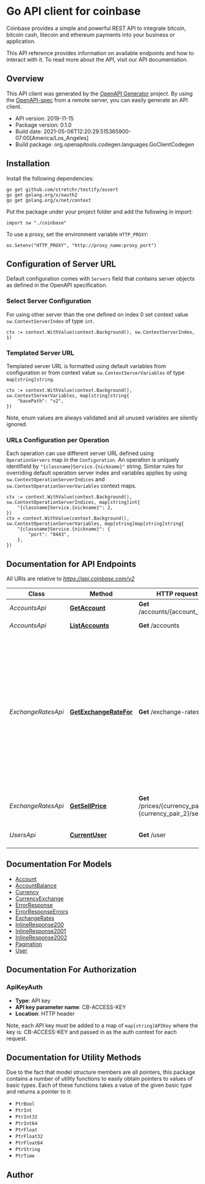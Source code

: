 # Go API client for coinbase

Coinbase provides a simple and powerful REST API to integrate bitcoin, bitcoin cash, litecoin and ethereum payments into your business or application.

This API reference provides information on available endpoints and how to interact with it. To read more about the API, visit our API documentation.


## Overview
This API client was generated by the [OpenAPI Generator](https://openapi-generator.tech) project.  By using the [OpenAPI-spec](https://www.openapis.org/) from a remote server, you can easily generate an API client.

- API version: 2019-11-15
- Package version: 0.1.0
- Build date: 2021-05-06T12:20:29.515365900-07:00[America/Los_Angeles]
- Build package: org.openapitools.codegen.languages.GoClientCodegen

## Installation

Install the following dependencies:

```shell
go get github.com/stretchr/testify/assert
go get golang.org/x/oauth2
go get golang.org/x/net/context
```

Put the package under your project folder and add the following in import:

```golang
import sw "./coinbase"
```

To use a proxy, set the environment variable `HTTP_PROXY`:

```golang
os.Setenv("HTTP_PROXY", "http://proxy_name:proxy_port")
```

## Configuration of Server URL

Default configuration comes with `Servers` field that contains server objects as defined in the OpenAPI specification.

### Select Server Configuration

For using other server than the one defined on index 0 set context value `sw.ContextServerIndex` of type `int`.

```golang
ctx := context.WithValue(context.Background(), sw.ContextServerIndex, 1)
```

### Templated Server URL

Templated server URL is formatted using default variables from configuration or from context value `sw.ContextServerVariables` of type `map[string]string`.

```golang
ctx := context.WithValue(context.Background(), sw.ContextServerVariables, map[string]string{
	"basePath": "v2",
})
```

Note, enum values are always validated and all unused variables are silently ignored.

### URLs Configuration per Operation

Each operation can use different server URL defined using `OperationServers` map in the `Configuration`.
An operation is uniquely identifield by `"{classname}Service.{nickname}"` string.
Similar rules for overriding default operation server index and variables applies by using `sw.ContextOperationServerIndices` and `sw.ContextOperationServerVariables` context maps.

```
ctx := context.WithValue(context.Background(), sw.ContextOperationServerIndices, map[string]int{
	"{classname}Service.{nickname}": 2,
})
ctx = context.WithValue(context.Background(), sw.ContextOperationServerVariables, map[string]map[string]string{
	"{classname}Service.{nickname}": {
		"port": "8443",
	},
})
```

## Documentation for API Endpoints

All URIs are relative to *https://api.coinbase.com/v2*

Class | Method | HTTP request | Description
------------ | ------------- | ------------- | -------------
*AccountsApi* | [**GetAccount**](docs/AccountsApi.md#getaccount) | **Get** /accounts/{account_id} | Retrieve Account
*AccountsApi* | [**ListAccounts**](docs/AccountsApi.md#listaccounts) | **Get** /accounts | List Accounts
*ExchangeRatesApi* | [**GetExchangeRateFor**](docs/ExchangeRatesApi.md#getexchangeratefor) | **Get** /exchange-rates | Get current exchange rates. Default base currency is USD but it can be defined as any supported currency. Returned rates will define the exchange rate for one unit of the base currency.
*ExchangeRatesApi* | [**GetSellPrice**](docs/ExchangeRatesApi.md#getsellprice) | **Get** /prices/{currency_pair_1}-{currency_pair_2}/sell | Exchanges Rates for currency pair
*UsersApi* | [**CurrentUser**](docs/UsersApi.md#currentuser) | **Get** /user | Show current user


## Documentation For Models

 - [Account](docs/Account.md)
 - [AccountBalance](docs/AccountBalance.md)
 - [Currency](docs/Currency.md)
 - [CurrencyExchange](docs/CurrencyExchange.md)
 - [ErrorResponse](docs/ErrorResponse.md)
 - [ErrorResponseErrors](docs/ErrorResponseErrors.md)
 - [ExchangeRates](docs/ExchangeRates.md)
 - [InlineResponse200](docs/InlineResponse200.md)
 - [InlineResponse2001](docs/InlineResponse2001.md)
 - [InlineResponse2002](docs/InlineResponse2002.md)
 - [Pagination](docs/Pagination.md)
 - [User](docs/User.md)


## Documentation For Authorization



### ApiKeyAuth

- **Type**: API key
- **API key parameter name**: CB-ACCESS-KEY
- **Location**: HTTP header

Note, each API key must be added to a map of `map[string]APIKey` where the key is: CB-ACCESS-KEY and passed in as the auth context for each request.


## Documentation for Utility Methods

Due to the fact that model structure members are all pointers, this package contains
a number of utility functions to easily obtain pointers to values of basic types.
Each of these functions takes a value of the given basic type and returns a pointer to it:

* `PtrBool`
* `PtrInt`
* `PtrInt32`
* `PtrInt64`
* `PtrFloat`
* `PtrFloat32`
* `PtrFloat64`
* `PtrString`
* `PtrTime`

## Author



